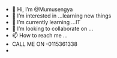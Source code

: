 - 👋 Hi, I’m @Mumusengya
- 👀 I’m interested in ...learning new things
- 🌱 I’m currently learning ...IT
- 💞️ I’m looking to collaborate on ...
- 📫 How to reach me ...
- CALL ME ON -0115361338
- 

<!---
Mumusengya/Mumusengya is a ✨ special ✨ repository because its `README.md` (this file) appears on your GitHub profile.
You can click the Preview link to take a look at your changes.
--->
